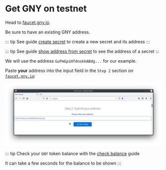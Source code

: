 # Get GNY on testnet

Head to [faucet.gny.io](http://faucet.gny.io).

Be sure to have an existing GNY address.

::: tip
See guide [create secret](./create-secret.md) to create a new secret and its address
:::

::: tip
See guide [show address from secret](./show-address-from-secret.md) to see the address of a secret
:::

<!-- address: GuPmGpiHfdnokkABdgimn21v24qj -->

We will use the address `GuPmGpiHfdnokkABdg...` for our example.

Paste **your** address into the input field in the `Step 2` section on [`faucet.gny.io`](faucet.gny.io):

![faucet form 2](../.vuepress/public/faucet_paste_address.png)

::: tip
Check your `GNY` token balance with the [check balance](./check-balance.md) guide

It can take a few seconds for the balance to be shown
:::
